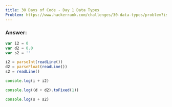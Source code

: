```yaml
---
title: 30 Days of Code - Day 1 Data Types
Problem: https://www.hackerrank.com/challenges/30-data-types/problem?isFullScreen=true
---
```


### **Answer:**

```js
var i2 = 0
var d2 = 0.0
var s2 = ''

i2 = parseInt(readLine())
d2 = parseFloat(readLine())
s2 = readLine()

console.log(i + i2)

console.log((d + d2).toFixed(1))

console.log(s + s2)
```

<!-- **Explanation** -->
